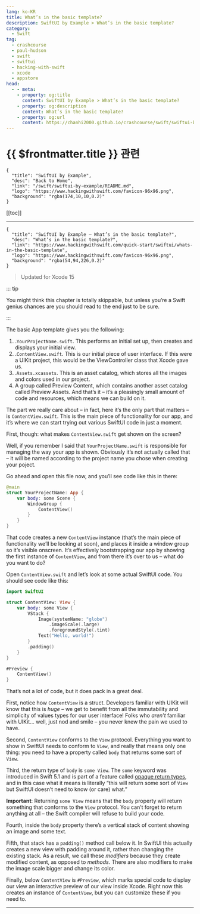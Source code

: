 ```yaml
---
lang: ko-KR
title: What’s in the basic template?
description: SwiftUI by Example > What’s in the basic template?
category:
  - Swift
tag: 
  - crashcourse
  - paul-hudson
  - swift
  - swiftui
  - hacking-with-swift
  - xcode
  - appstore
head:
  - - meta:
    - property: og:title
      content: SwiftUI by Example > What’s in the basic template?
    - property: og:description
      content: What’s in the basic template?
    - property: og:url
      content: https://chanhi2000.github.io/crashcourse/swift/swiftui-by-example/00-introduction/whats-in-the-basic-template.html
---
```


# {{ $frontmatter.title }} 관련

```component VPCard
{
  "title": "SwiftUI by Example",
  "desc": "Back to Home",
  "link": "/swift/swiftui-by-example/README.md",
  "logo": "https://www.hackingwithswift.com/favicon-96x96.png",
  "background": "rgba(174,10,10,0.2)"
}
```

[[toc]]

---

```component VPCard
{
  "title": "SwiftUI by Example – What’s in the basic template?",
  "desc": "What’s in the basic template?",
  "link": "https://www.hackingwithswift.com/quick-start/swiftui/whats-in-the-basic-template", 
  "logo": "https://www.hackingwithswift.com/favicon-96x96.png",
  "background": "rgba(54,94,226,0.2)"
}
```

> Updated for Xcode 15

::: tip

You might think this chapter is totally skippable, but unless you’re a Swift genius chances are you should read to the end just to be sure.

:::

The basic App template gives you the following:

1. .<FontIcon icon="fa-brands fa-swift"/>`YourProjectName.swift`. This performs an initial set up, then creates and displays your initial view.
2. .<FontIcon icon="fa-brands fa-swift"/>`ContentView.swift`. This is our initial piece of user interface. If this were a UIKit project, this would be the ViewController class that Xcode gave us.
3. .<FontIcon icon="iconfont icon-file"/>`Assets.xcassets`. This is an asset catalog, which stores all the images and colors used in our project.
4. A group called Preview Content, which contains another asset catalog called Preview Assets.
And that’s it – it’s a pleasingly small amount of code and resources, which means we can build on it.

The part we really care about – in fact, here it’s the only part that matters – is <FontIcon icon="fa-brands fa-swift"/>`ContentView.swift`. This is the main piece of functionality for our app, and it’s where we can start trying out various SwiftUI code in just a moment.

First, though: what makes <FontIcon icon="fa-brands fa-swift"/>`ContentView.swift` get shown on the screen?

Well, if you remember I said that <FontIcon icon="fa-brands fa-swift"/>`YourProjectName.swift` is responsible for managing the way your app is shown. Obviously it’s not actually called that – it will be named according to the project name you chose when creating your poject.

Go ahead and open this file now, and you’ll see code like this in there:

```swift
@main
struct YourProjectName: App {
    var body: some Scene {
        WindowGroup {
            ContentView()
        }
    }
}
```

That code creates a new `ContentView` instance (that’s the main piece of functionality we’ll be looking at soon), and places it inside a window group so it’s visible onscreen. It’s effectively bootstrapping our app by showing the first instance of `ContentView`, and from there it’s over to us – what do you want to do?

Open <FontIcon icon="fa-brands fa-swift"/>`ContentView.swift` and let’s look at some actual SwiftUI code. You should see code like this:

```swift
import SwiftUI

struct ContentView: View {
    var body: some View {
        VStack {
            Image(systemName: "globe")
                .imageScale(.large)
                .foregroundStyle(.tint)
            Text("Hello, world!")
        }
        .padding()
    }
}

#Preview {
    ContentView()
}
```

That’s not a lot of code, but it does pack in a great deal.

First, notice how `ContentView` is a struct. Developers familiar with UIKit will know that this is _huge_ – we get to benefit from all the immutability and simplicity of values types for our user interface! Folks who _aren’t_ familiar with UIKit… well, just nod and smile – you never knew the pain we used to have.

Second, `ContentView` conforms to the `View` protocol. Everything you want to show in SwiftUI needs to conform to `View`, and really that means only one thing: you need to have a property called `body` that returns some sort of `View`.

Third, the return type of `body` is `some View`. The `some` keyword was introduced in Swift 5.1 and is part of a feature called [<FontIcon icon="fa-brands fa-youtube"/>opaque return types](https://www.youtube.com/watch?v=DvHkeUxiwYY), and in this case what it means is literally “this will return some sort of `View` but SwiftUI doesn’t need to know (or care) what.”

__Important__: Returning `some View` means that the `body` property will return something that conforms to the `View` protocol. You can’t forget to return anything at all – the Swift compiler will refuse to build your code.

Fourth, inside the `body` property there’s a vertical stack of content showing an image and some text.

Fifth, that stack has a `padding()` method call below it. In SwiftUI this actually creates a new view with padding around it, rather than changing the existing stack. As a result, we call these _modifiers_ because they create modified content, as opposed to _methods_. There are also modifiers to make the image scale bigger and change its color.

Finally, below `ContentView` is `#Preview`, which marks special code to display our view an interactive preview of our view inside Xcode. Right now this creates an instance of `ContentView`, but you can customize these if you need to.

---

<TagLinks />